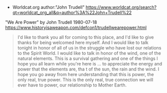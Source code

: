 * Worldcat.org author:"John Trudell"
  https://www.worldcat.org/search?qt=worldcat_org_all&q=author%3A%22John+Trudell%22


"We Are Power"
by John Trudell
1980-07-18
https://www.historyisaweapon.com/defcon1/trudellwearepower.html

> I'd like to thank you all for coming to this place, and I'd like to
> give thanks for being welcomed here myself. And I would like to talk
> tonight in honor of all of us in the struggle who have lost our
> relations to the Spirit World. I would like to talk in honor of the
> wind, one of the natural elements. This is a survival gathering and
> one of the things I hope you all learn while you're here is ... to
> appreciate the energy and power that the elements are, tha t of the
> sun, the rain and the wind. I hope you go away from here
> understanding that this is power, the only real, true power. This is
> the only real, true connection we will ever have to power, our
> relationship to Mother Earth.
